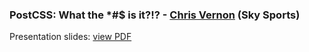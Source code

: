 ### PostCSS: What the *#$ is it?!? - [Chris Vernon](https://github.com/welikeideas) (Sky Sports)

Presentation slides: [view PDF](#)
